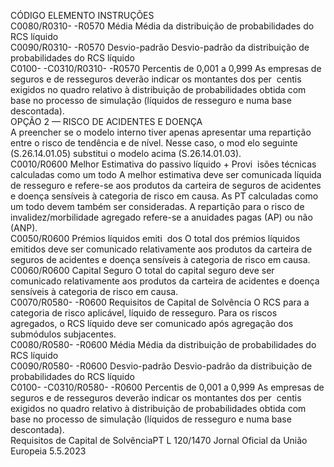  
CÓDIGO  ELEMENTO  INSTRUÇÕES  
C0080/R0310- 
-R0570  Média  Média da distribuição de probabilidades do RCS líquido  
C0090/R0310- 
-R0570  Desvio-padrão  Desvio-padrão da distribuição de probabilidades do RCS líquido  
C0100- 
-C0310/R0310- 
-R0570  Percentis de 0,001 a 
0,999  As empresas de seguros e de resseguros deverão indicar os montantes dos per ­
centis exigidos no quadro relativo à distribuição de probabilidades obtida com 
base no processo de simulação (líquidos de resseguro e numa base descontada).  
OPÇÃO 2 — RISCO DE ACIDENTES E DOENÇA  
A preencher se o modelo interno tiver apenas apresentar uma repartição entre o risco de tendência e de nível. Nesse caso, o mod elo 
seguinte (S.26.14.01.05) substitui o modelo acima (S.26.14.01.03).  
C0010/R0600  Melhor Estimativa do 
passivo líquido + Provi ­
isões técnicas calculadas 
como um todo  A melhor estimativa deve ser comunicada líquida de resseguro e refere-se aos 
produtos da carteira de seguros de acidentes e doença sensíveis à categoria de 
risco em causa. As PT calculadas como um todo devem também ser consideradas. 
A repartição para o risco de invalidez/morbilidade agregado refere-se a anuidades 
pagas (AP) ou não (ANP).  
C0050/R0600  Prémios líquidos emiti ­
dos  O total dos prémios líquidos emitidos deve ser comunicado relativamente aos 
produtos da carteira de seguros de acidentes e doença sensíveis à categoria de 
risco em causa.  
C0060/R0600  Capital Seguro  O total do capital seguro deve ser comunicado relativamente aos produtos da 
carteira de acidentes e doença sensíveis à categoria de risco em causa.  
C0070/R0580- 
-R0600  Requisitos de Capital de 
Solvência  O RCS para a categoria de risco aplicável, líquido de resseguro. 
Para os riscos agregados, o RCS líquido deve ser comunicado após agregação dos 
submódulos subjacentes.  
C0080/R0580- 
-R0600  Média  Média da distribuição de probabilidades do RCS líquido  
C0090/R0580- 
-R0600  Desvio-padrão  Desvio-padrão da distribuição de probabilidades do RCS líquido  
C0100- 
-C0310/R0580- 
-R0600  Percentis de 0,001 a 
0,999  As empresas de seguros e de resseguros deverão indicar os montantes dos per ­
centis exigidos no quadro relativo à distribuição de probabilidades obtida com 
base no processo de simulação (líquidos de resseguro e numa base descontada).  
Requisitos de Capital de SolvênciaPT  L 120/1470 Jornal Oficial da União Europeia 5.5.2023
